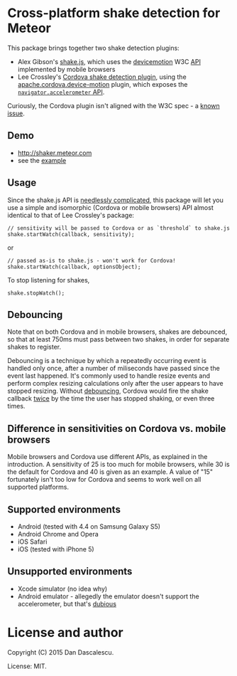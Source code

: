 # Cross-platform shake detection for Meteor

This package brings together two shake detection plugins:

* Alex Gibson's [shake.js](https://github.com/alexgibson/shake.js), which uses the
  [devicemotion](https://developer.mozilla.org/en-US/docs/Web/Events/devicemotion)
  W3C [API](http://w3c.github.io/deviceorientation/spec-source-orientation.html)
  implemented by mobile browsers
* Lee Crossley's [Cordova shake detection plugin](https://github.com/leecrossley/cordova-plugin-shake-detection),
  using the [apache.cordova.device-motion](http://plugins.cordova.io/#/package/org.apache.cordova.device-motion)
  plugin, which exposes the [`navigator.accelerometer` API](http://docs.phonegap.com/en/edge/cordova_accelerometer_accelerometer.md.html).

Curiously, the Cordova plugin isn't aligned with the W3C spec - a [known issue](https://issues.apache.org/jira/browse/CB-6069).


## Demo

* http://shaker.meteor.com
* see the [example](example)


## Usage

Since the shake.js API is [needlessly complicated](https://github.com/alexgibson/shake.js/issues/26),
this package will let you use a simple and isomorphic (Cordova or mobile browsers) API almost
identical to that of Lee Crossley's package:

    // sensitivity will be passed to Cordova or as `threshold` to shake.js
    shake.startWatch(callback, sensitivity);

or

    // passed as-is to shake.js - won't work for Cordova!
    shake.startWatch(callback, optionsObject);

To stop listening for shakes,

    shake.stopWatch();


## Debouncing

Note that on both Cordova and in mobile browsers, shakes are debounced, so that at least 750ms must pass between two shakes, in order for separate shakes to register.

Debouncing is a technique by which a repeatedly occurring event is handled only once, after a number of miliseconds have passed since the event last happened. It's commonly used to handle resize events and perform complex resizing calculations only after the user appears to have stopped resizing. Without [debouncing](http://underscorejs.org/#debounce), Cordova would fire the shake callback [twice](https://github.com/leecrossley/cordova-plugin-shake-detection/issues/11) by the time the user has stopped shaking, or even three times.


## Difference in sensitivities on Cordova vs. mobile browsers

Mobile browsers and Cordova use different APIs, as explained in the introduction. A sensitivity of 25 is too much for mobile browsers, while 30 is the default for Cordova and 40 is given as an example. A value of "15" fortunately isn't too low for Cordova and seems to work well on all supported platforms. 


## Supported environments

* Android (tested with 4.4 on Samsung Galaxy S5)
* Android Chrome and Opera
* iOS Safari
* iOS (tested with iPhone 5)


## Unsupported environments

* Xcode simulator (no idea why)
* Android emulator - allegedly the emulator doesn't support the accelerometer, but that's [dubious](https://github.com/phonegap/phonegap-start/issues/141)



# License and author

Copyright (C) 2015 Dan Dascalescu.

License: MIT.
